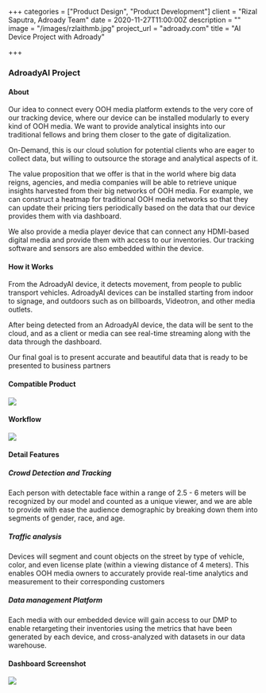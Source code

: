 +++
categories = ["Product Design", "Product Development"]
client = "Rizal Saputra, Adroady Team"
date = 2020-11-27T11:00:00Z
description = ""
image = "/images/rzlaithmb.jpg"
project_url = "adroady.com"
title = "AI Device Project with Adroady"

+++
### **AdroadyAI Project**

#### **About**

Our idea to connect every OOH media platform extends to the very core of our tracking device, where our device can be installed modularly to every kind of OOH media. We want to provide analytical insights into our traditional fellows and bring them closer to the gate of digitalization.

On-Demand,  this is our cloud solution for potential clients who are eager to collect data, but willing to outsource the storage and analytical aspects of it.

The value proposition that we offer is that in the world where big data reigns, agencies, and media companies will be able to retrieve unique insights harvested from their big networks of OOH media. For example, we can construct a heatmap for traditional OOH media networks so that they can update their pricing tiers periodically based on the data that our device provides them with via dashboard.

We also provide a media player device that can connect any HDMI-based digital media and provide them with access to our inventories. Our tracking software and sensors are also embedded within the device.

#### **How it Works**

From the AdroadyAI device, it detects movement, from people to public transport vehicles. AdroadyAI devices can be installed starting from indoor to signage, and outdoors such as on billboards, Videotron, and other media outlets.

After being detected from an AdroadyAI device, the data will be sent to the cloud, and as a client or media can see real-time streaming along with the data through the dashboard.

Our final goal is to present accurate and beautiful data that is ready to be presented to business partners

#### **Compatible Product**

![](/images/rzlaithmb1.jpg)

#### **Workflow**

![](/images/rzlaithmb2.jpg)

#### **Detail Features**

##### **Crowd Detection and Tracking**

Each person with detectable face within a range of 2.5 - 6 meters will be recognized by our model and counted as a unique viewer, and we are able to provide with ease the audience demographic by breaking down them into segments of gender, race, and age.

##### **Traffic analysis**

Devices will segment and count objects on the street by type of vehicle, color, and even license plate (within a viewing distance of 4 meters). This enables OOH media owners to accurately provide real-time analytics and measurement to their corresponding customers

##### **Data management Platform**

Each media with our embedded device will gain access to our DMP to enable retargeting their inventories using the metrics that have been generated by each device, and cross-analyzed with datasets in our data warehouse.

#### **Dashboard Screenshot**

![](/images/rzlaithmb3.jpg)